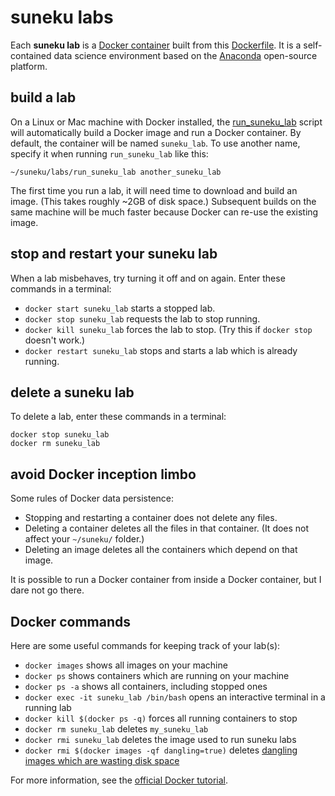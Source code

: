 # suneku labs

Each **suneku lab** is a [Docker container](https://docs.docker.com/engine/understanding-docker/) built from this [Dockerfile](https://github.com/samkennerly/suneku/blob/master/labs/latest/Dockerfile). It is a self-contained data science environment based on the [Anaconda](https://www.continuum.io/blog/developer-blog/anaconda-and-docker-better-together-reproducible-data-science) open-source platform.

## build a lab

On a Linux or Mac machine with Docker installed, the [run_suneku_lab](https://github.com/samkennerly/suneku/blob/master/labs/run_suneku_lab) script will automatically build a Docker image and run a Docker container. By default, the container will be named `suneku_lab`. To use another name, specify it when running `run_suneku_lab` like this:
```
~/suneku/labs/run_suneku_lab another_suneku_lab
```
The first time you run a lab, it will need time to download and build an image. (This takes roughly ~2GB of disk space.) Subsequent builds on the same machine will be much faster because Docker can re-use the existing image.


## stop and restart your suneku lab

When a lab misbehaves, try turning it off and on again. Enter these commands in a terminal:

- `docker start suneku_lab` starts a stopped lab.
- `docker stop suneku_lab` requests the lab to stop running.
- `docker kill suneku_lab` forces the lab to stop. (Try this if `docker stop` doesn't work.)
- `docker restart suneku_lab` stops and starts a lab which is already running.


## delete a suneku lab

To delete a lab, enter these commands in a terminal:
```
docker stop suneku_lab
docker rm suneku_lab
```

## avoid Docker inception limbo

Some rules of Docker data persistence:

- Stopping and restarting a container does not delete any files.
- Deleting a container deletes all the files in that container. (It does not affect your `~/suneku/` folder.)
- Deleting an image deletes all the containers which depend on that image.

It is possible to run a Docker container from inside a Docker container, but I dare not go there.


## Docker commands

Here are some useful commands for keeping track of your lab(s):

- `docker images` shows all images on your machine
- `docker ps` shows containers which are running on your machine
- `docker ps -a` shows all containers, including stopped ones
- `docker exec -it suneku_lab /bin/bash` opens an interactive terminal in a running lab
- `docker kill $(docker ps -q)` forces all running containers to stop
- `docker rm suneku_lab` deletes `my_suneku_lab`
- `docker rmi suneku_lab` deletes the image used to run suneku labs
- `docker rmi $(docker images -qf dangling=true)` deletes [dangling images which are wasting disk space](http://stackoverflow.com/questions/32723111/how-to-remove-old-and-unused-docker-images)

For more information, see the [official Docker tutorial](https://docs.docker.com/engine/getstarted/).
